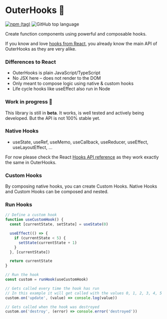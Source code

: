 

# OuterHooks 💫
[![npm (tag)](https://img.shields.io/npm/v/@xiel/outer-hooks/latest.svg)](https://www.npmjs.com/package/@xiel/outer-hooks)
![GitHub top language](https://img.shields.io/github/languages/top/xiel/outer-hooks.svg)


Create function components using powerful and composable hooks.

If you know and love [hooks from React](https://reactjs.org/docs/hooks-intro.html), you already know the main API of OuterHooks as they are very alike.

### Differences to React

- OuterHooks is plain JavaScript/TypeScript
- No JSX here – does not render to the DOM
- Only meant to compose logic using native & custom hooks
- Life cycle hooks like useEffect also run in Node

### Work in progress 🚧

This library is still in **beta**. It works, is well tested and actively being developed. But the API is not 100% stable yet.

### Native Hooks

- useState, useRef, useMemo, useCallback, useReducer, useEffect, useLayoutEffect, ...

For now please check the React [Hooks API reference](https://reactjs.org/docs/hooks-reference.html) as they work exactly the same in OuterHooks.


### Custom Hooks

By composing native hooks, you can create Custom Hooks. Native Hooks and Custom Hooks can be composed and nested.

### Run Hooks

```ts
// Define a custom hook
function useCustomHook() {
  const [currentState, setState] = useState(0)

  useEffect(() => {
    if (currentState < 5) {
      setState(currentState + 1)
    }
  }, [currentState])

  return currentState
}

// Run the hook
const custom = runHook(useCustomHook)

// Gets called every time the hook has run
// In this example it will get called with the values 0, 1, 2, 3, 4, 5
custom.on('update', (value) => console.log(value))

// Gets called when the hook was destroyed
custom.on('destroy', (error) => console.error('destroyed'))
```
